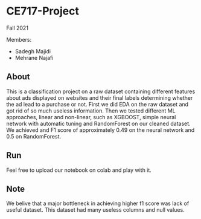 # CE717-Project

Fall 2021

Members:
- Sadegh Majidi
- Mehrane Najafi

## About

This is a classification project on a raw dataset containing different features about ads displayed on websites and their final labels determining whether the ad lead to a purchase or not. First we did EDA on the raw dataset and got rid of so much useless information. Then we tested different ML approaches, linear and non-linear, such as XGBOOST, simple neural network with automatic tuning and RandomForest on our cleaned dataset. We achieved and F1 score of approximately 0.49 on the neural network and 0.5 on RandomForest.

## Run

Feel free to upload our notebook on colab and play with it.

## Note

We belive that a major bottleneck in achieving higher f1 score was lack of useful dataset. This dataset had many useless columns and null values.
